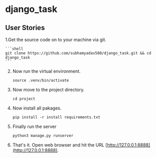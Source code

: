 # django_task

## User Stories
1.Get the source code on to your machine via git.

    ```shell
    git clone https://github.com/subhamyadav580/django_task.git && cd django_task
    ```
    
2. Now run the virtual environment.
    ```
    source .venv/bin/activate
    ```
    
3. Now move to the project directory.
    ```
    cd project
    ```
    
4. Now install all pakages.
    ```
    pip install -r install requirements.txt
    ```
    
5. Finally run the server
    ```
    python3 manage.py runserver
    ```
    
6. That's it. Open web browser and hit the URL [http://127.0.0.1:8888](http://127.0.0.1:8888).
